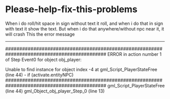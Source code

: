 # Please-help-fix-this-problems
When i do roll/hit space in sign without text it roll, and when i do that in sign with text it show the text. But when i do that anywhere/without npc near it, it will crash
This the error message

___________________________________________
############################################################################################
ERROR in
action number 1
of  Step Event0
for object obj_player:

Unable to find instance for object index -4
 at gml_Script_PlayerStateFree (line 44) -        if (activate.entityNPC)
############################################################################################
gml_Script_PlayerStateFree (line 44)
gml_Object_obj_player_Step_0 (line 13)
